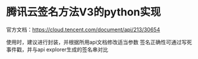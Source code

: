 # 腾讯云签名方法V3的python实现
官方文档：https://cloud.tencent.com/document/api/213/30654

使用时，建议进行封装，并根据所用api文档修改适当参数
签名正确性可通过写死事件戳，并与api explorer生成的签名串对比
